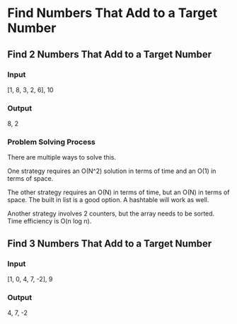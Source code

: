 # Find Numbers That Add to a Target Number

## Find 2 Numbers That Add to a Target Number

### Input
[1, 8, 3, 2, 6], 10

### Output
8, 2

### Problem Solving Process
There are multiple ways to solve this. 

One strategy requires an O(N^2) solution in terms of time and an O(1) in terms of space.

The other strategy requires an O(N) in terms of time, but an O(N) in terms of space. The built in list is a good option.  A hashtable will work as well.

Another strategy involves 2 counters, but the array needs to be sorted. Time efficiency is O(n log n).

## Find 3 Numbers That Add to a Target Number

### Input
[1, 0, 4, 7, -2], 9

### Output
4, 7, -2
